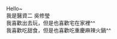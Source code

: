 Hello~                              
我是醫資二 吳修瑩                                         
我喜歡出去玩，但是也喜歡宅在家裡^^                                           
我喜歡吃甜食，但是也喜歡吃重慶麻辣火鍋^^
